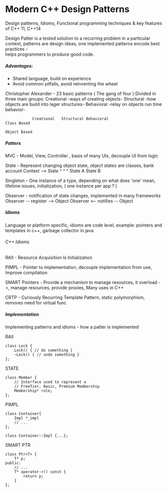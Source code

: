 Modern C++ Design Patterns
==========================
Design patterns, Idioms, Functional programming techniques & key features of C++ 11, C++14

Design Patter is a tested solution to a recurring problem in a particular context, 
patterns are design ideas, one implemented patterns encode best practices -  
helps programmers to produce good code.

##### Advantages:
* Shared language, build on experience 
* Avoid common pitfalls, avoid reinventing the wheel

Christopher Alexander - 23 basic patterns ( The gang of four ) 
Divided in three main groups: 
Creational -ways of creating objects-
Structural -how objects are build into lager structures-
Behavioral -relay on objects run time behavior-  

				Creational	 Structural	Behavioral
    Class Based
    
    Object Based
    

##### Patters
MVC - Model, View, Controller , basis of many UIs, decouple UI from logic

State - Represent changing object state, object states are classes, bank account 
		Context --> State
                     ^
			     ^        ^
			State A	   State B

Singleton - One instance of a type, depending on what does 'one' mean, lifetime issues, initialization, ( one instance per app ? ) 

Observer - notification of state changes, implemented in many frameworks 
		Observer -- register --> Object 
		Observer <-- notifies -- Object
		 
##### Idioms
Language or platform specific, idioms are code level, example: pointers and templates in c++, garbage collector in java 

###### C++ Idioms
RAII - Resource Acquisition Is Initialization

PIMPL - Pointer to implementation, decouple implementation from use, Improve compilation 

SMART Pointers - Provide a mechanism to manage resources, it overload ->, manage resources, provide proxies, Many uses in C++

CRTP - Curiously Recurring Template Pattern, static polymorphism, removes need for virtual func

##### Implementation
Implementing patterns and idioms  - how a patter is implemented 

RAII

	class Lock {
		Lock() { // do something }
		~Lock() { // undo something }
	};

STATE

	class Member {
	    // Interface used to represent a
	    // FreeTier, Basic, Premium Membership
		Membership* role;
	};

PIMPL

    class Container{
        Impl *_impl
        // ...
    };

    class Container::Impl {...};

SMART PTR

    class Ptr<T> {
        T* p;
    public:
        // ...
        T* operator->() const {
            return p;
        }
    };
